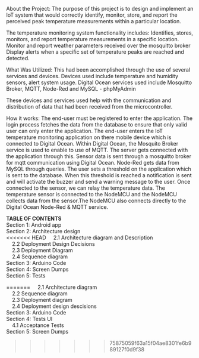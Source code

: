 About the Project:
The purpose of this project is to design and implement an IoT system that would correctly identify, monitor, store, and report the perceived peak temperature measurements within a particular location. 

The temperature monitoring system functionality includes: 
    Identifies, stores, monitors, and report temperature measurements in a specific location.
    Monitor and report weather parameters received over the mosquitto broker
    Display alerts when a specific set of temperature peaks are reached and detected. 

What Was Utilized: 
This had been accomplished through the use of several services and devices. Devices used include temperature and humidity sensors, alert system usage. Digital Ocean services used include Mosquitto Broker, MQTT, Node-Red and MySQL - phpMyAdmin

These devices and services used help with the communication and distribution of data that had been received from the microcontroller. 

How it works: 
The end-user must be registered to enter the application. The login process fetches the data from the database to ensure that only valid user can only enter the application. The end-user enters the IoT temperature monitoring application on there mobile device which is connected to Digital Ocean. Within Digital Ocean, the Mosquito Broker service is used to enable to use of MQTT. The server gets connected with the application through this. Sensor data is sent through a mosquitto broker for mqtt communication using Digital Ocean. Node-Red gets data from MySQL through queries. The user sets a threshold on the application which is sent to the database. When this threshold is reached a notification is sent and will activate the buzzer and send a warning message to the user. Once connected to the sensor, we can relay the temperature data. The temperature sensor is connected to the NodeMCU and the NodeMCU collects data from the sensor.The NodeMCU also connects directly to the Digital Ocean Node-Red & MQTT service. 

**TABLE OF CONTENTS** <br>
Section 1: Android app <br>
Section 2: Architecture design<br>
<<<<<<< HEAD
&nbsp;&nbsp;&nbsp;&nbsp;2.1   Architecture diagram and Description<br>
&nbsp;&nbsp;&nbsp;&nbsp;2.2   Deployment Design Decisions<br>
&nbsp;&nbsp;&nbsp;&nbsp;2.3   Deployment Diagram<br>
&nbsp;&nbsp;&nbsp;&nbsp;2.4   Sequence diagram<br>
Section 3: Arduino Code<br>
Section 4: Screen Dumps<br>
Section 5: Tests<br>


=======
&nbsp;&nbsp;&nbsp;&nbsp;2.1   Architecture diagram<br>
&nbsp;&nbsp;&nbsp;&nbsp;2.2   Sequence diagram<br>
&nbsp;&nbsp;&nbsp;&nbsp;2.3   Deployment diagram<br>
&nbsp;&nbsp;&nbsp;&nbsp;2.4   Deployment design descisions <br>
Section 3: Arduino Code<br>
Section 4: Tests UI<br>
&nbsp;&nbsp;&nbsp;&nbsp;4.1   Acceptance Tests<br>
Section 5: Screen Dumps<br>
>>>>>>> 75875059f63a15f04ae8301fe6b989127f0d9f38

